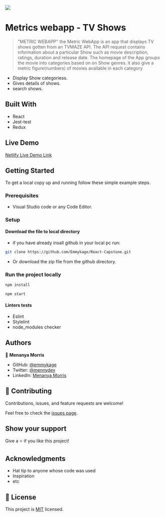 ![](https://img.shields.io/badge/Microverse-blueviolet)

# Metrics webapp - TV Shows

> "METRIC WEBAPP" the Metric WebApp is an app that displays TV shows gotten from an TVMAZE API. The API request contains information about a particular Show such as movie description, ratings, duration and release date. The homepage of the App groups the movie into categories based on on Show genres. it also give a metric figure(numbers) of movies available in each category

- Display Show categoriess.
- Gives details of shows.
- search shows.

## Built With

- React
- Jest-test
- Redux

## Live Demo

[Netlify Live Demo Link]()

## Getting Started

To get a local copy up and running follow these simple example steps.

### Prerequisites

- Visual Studio code or any Code Editor.

### Setup

#### Download the file to local directory

- if you have already insall github in your local pc run:

```sh
git clone https://github.com/Emmykage/React-Capstone.git
```

- Or download the zip file from the github directory.

### Run the project locally

```sh
npm install
```

```sh
npm start
```

#### Linters tests

- Eslint
- Stylelint
- node_modules checker

## Authors

👤 **Menanya Morris**

- GitHub: [@emmykage](https://github.com/Emmykage)
- Twitter: [@mennydev](https://twitter.com/mennydev)
- LinkedIn: [Menanya Morris](https://www.linkedin.com/in/morris-menanya-a51985104/)



## 🤝 Contributing

Contributions, issues, and feature requests are welcome!

Feel free to check the [issues page](../../issues/).

## Show your support

Give a ⭐️ if you like this project!

## Acknowledgments

- Hat tip to anyone whose code was used
- Inspiration
- etc

## 📝 License

This project is [MIT](./MIT.md) licensed.
